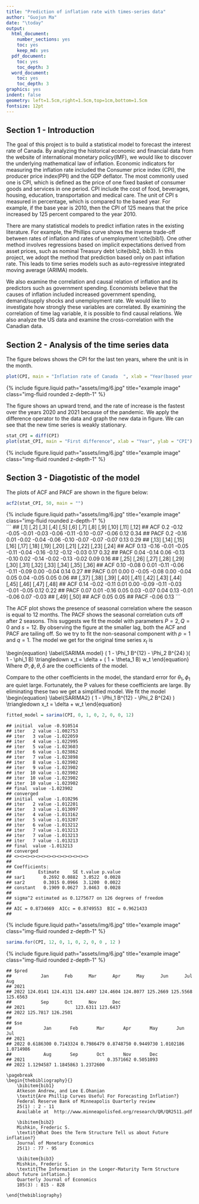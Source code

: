 ```yaml
---
title: "Prediction of inflation rate with times-series data"
author: "Guojun Ma"
date: "\today"
output:
  html_document: 
    number_sections: yes
    toc: yes
    keep_md: yes
  pdf_document:
    toc: yes
    toc_depth: 3
  word_document:
    toc: yes
    toc_depth: 3
graphics: yes
indent: false
geometry: left=1.5cm,right=1.5cm,top=1cm,bottom=1.5cm
fontsize: 12pt
---
```






## Section 1 - Introduction

The goal of this project is to build a statistical model to forecast the interest rate of Canada. By analyzing the historical economic and financial data from the website of international monetary policy(IMF), we would like to discover the underlying mathematical law of inflation. Economic indicators for measuring the inflation rate included the Consumer price index (CPI), the producer price index(PPI) and the GDP deflator. The most commonly used one is CPI, which is defined as the price of one fixed basket of consumer goods and services in one period. CPI include the cost of food, beverages, housing, education, transportation and medical care. The unit of CPI s measured in percentage, which is compared to the based year. For example, if the base year is $2010$, then the CPI of $125$ means that the price increased by $125$ percent compared to the year $2010$.


There are many statistical models to predict inflation rates in the existing literature. For example, the Phillips curve shows the inverse trade-off between rates of inflation and rates of unemployment \cite{bib1}. One other method involves regressions based on implicit expectations derived from asset prices, such as nominal Treasury debt \cite{bib2, bib3}. In this project, we adopt the method that prediction based only on past inflation rate. This leads to time series models such as auto-regressive integrated moving average (ARIMA) models.


We also examine the correlation and causal relation of inflation and its predictors such as government spending. Economists believe that the causes of inflation included increased government spending, demand/supply shocks and unemployment rate. We would like to investigate how strongly these variables are correlated. By examining the correlation of time lag variable, it is possible to find causal relations. We also analyze the US data and examine the cross-correlation with the Canadian data.

## Section 2 - Analysis of the time series data

The figure belows shows the CPI for the last ten years, where the unit is in the month.


```r
plot(CPI, main = "Inflation rate of Canada  ", xlab = "Year(based year = 2010)", ylab = "CPI")
```

<div class="row justify-content-sm-center">
  <div class="col-sm-8 mt-3 mt-md-0">
    {% include figure.liquid path="assets/img/6.jpg" title="example image" class="img-fluid rounded z-depth-1" %}
  </div>
</div>

The figure shows an upward trend, and the rate of increase is the fastest over the years $2020$ and $2021$ because of the pandemic. We apply the difference operator to the data and graph the new data in figure. We can see that the new time series is weakly stationary.


```r
stat_CPI = diff(CPI)
plot(stat_CPI, main = "First difference", xlab = "Year", ylab = "CPI")
```

<div class="row justify-content-sm-center">
  <div class="col-sm-8 mt-3 mt-md-0">
    {% include figure.liquid path="assets/img/6.jpg" title="example image" class="img-fluid rounded z-depth-1" %}
  </div>
</div>

## Section 3 - Diagotistic of the model

The plots of ACF and PACF are shown in the figure below:


```r
acf2(stat_CPI, 50, main = "")
```

<div class="row justify-content-sm-center">
  <div class="col-sm-8 mt-3 mt-md-0">
    {% include figure.liquid path="assets/img/6.jpg" title="example image" class="img-fluid rounded z-depth-1" %}
  </div>
</div>
```
##      [,1]  [,2]  [,3]  [,4]  [,5]  [,6]  [,7]  [,8]  [,9] [,10] [,11] [,12]
## ACF   0.2 -0.12 -0.05 -0.01 -0.03 -0.06 -0.11 -0.10 -0.07 -0.06  0.12  0.34
## PACF  0.2 -0.16  0.01 -0.02 -0.04 -0.06 -0.10 -0.07 -0.07 -0.07  0.13  0.29
##      [,13] [,14] [,15] [,16] [,17] [,18] [,19] [,20] [,21] [,22] [,23] [,24]
## ACF   0.13 -0.16 -0.01 -0.05 -0.11 -0.04 -0.16 -0.12 -0.12 -0.03  0.17  0.32
## PACF  0.04 -0.14  0.06 -0.13 -0.10  0.02 -0.14 -0.02 -0.13 -0.02  0.09  0.16
##      [,25] [,26] [,27] [,28] [,29] [,30] [,31] [,32] [,33] [,34] [,35] [,36]
## ACF   0.10 -0.08     0  0.01 -0.11 -0.06 -0.11 -0.09  0.00 -0.04  0.14  0.27
## PACF  0.01  0.00     0 -0.05 -0.08  0.00 -0.04  0.05  0.04 -0.05  0.05  0.06
##      [,37] [,38] [,39] [,40] [,41] [,42] [,43] [,44] [,45] [,46] [,47] [,48]
## ACF   0.14 -0.02 -0.11  0.01  0.00 -0.09 -0.11 -0.03 -0.01 -0.05  0.12  0.22
## PACF  0.07  0.01 -0.16  0.05  0.03 -0.07  0.04  0.13 -0.01 -0.06  0.07 -0.03
##      [,49] [,50]
## ACF   0.05  0.05
## PACF -0.06  0.13
```

The ACF plot shows the presence of seasonal correlation where the season is equal to $12$ months. The PACF shows the seasonal correlation cuts off after 2 seasons. This suggests we fit the model with parameters $P = 2, Q = 0$ and $s = 12$. By observing the figure at the smaller lag, both the ACF and PACF are tailing off. So we try to fit the non-seasonal component with $p = 1$ and $q = 1$. The model we get for the original time series $x_t$ is

\begin{equation}
    \label{SARIMA model}
    ( 1 - \Phi_1 B^{12} - \Phi_2  B^{24} )( 1 - \phi_1 B) \triangledown x_t = \delta + ( 1 + \theta_1 B) w_t
\end{equation} Where $\Phi, \phi, \theta, \delta$ are the coefficients of the model.

Compare to the other coefficients in the model, the standard error for $\theta_1, \phi_1$ are quiet large. Fortunately, the P values for these coefficients are large. By eliminating these two we get a simplified model. We fit the model \begin{equation}
    \label{SARIMA2}
    ( 1 - \Phi_1 B^{12} - \Phi_2  B^{24} ) \triangledown x_t = \delta + w_t
\end{equation}


```r
fitted_model = sarima(CPI, 0, 1, 0, 2, 0, 0, 12)
```

```
## initial  value -0.910514 
## iter   2 value -1.002753
## iter   3 value -1.022059
## iter   4 value -1.022995
## iter   5 value -1.023603
## iter   6 value -1.023862
## iter   7 value -1.023898
## iter   8 value -1.023902
## iter   9 value -1.023902
## iter  10 value -1.023902
## iter  10 value -1.023902
## iter  10 value -1.023902
## final  value -1.023902 
## converged
## initial  value -1.010296 
## iter   2 value -1.012201
## iter   3 value -1.013097
## iter   4 value -1.013162
## iter   5 value -1.013207
## iter   6 value -1.013212
## iter   7 value -1.013213
## iter   7 value -1.013213
## iter   7 value -1.013213
## final  value -1.013213 
## converged
## <><><><><><><><><><><><><><>
##  
## Coefficients: 
##          Estimate     SE t.value p.value
## sar1       0.2692 0.0882  3.0522  0.0028
## sar2       0.3015 0.0966  3.1200  0.0022
## constant   0.1909 0.0627  3.0463  0.0028
## 
## sigma^2 estimated as 0.1275677 on 126 degrees of freedom 
##  
## AIC = 0.8734669  AICc = 0.8749553  BIC = 0.9621433 
## 
```

<div class="row justify-content-sm-center">
  <div class="col-sm-8 mt-3 mt-md-0">
    {% include figure.liquid path="assets/img/6.jpg" title="example image" class="img-fluid rounded z-depth-1" %}
  </div>
</div>

```r
sarima.for(CPI, 12, 0, 1, 0, 2, 0, 0 , 12 )
```

<div class="row justify-content-sm-center">
  <div class="col-sm-8 mt-3 mt-md-0">
    {% include figure.liquid path="assets/img/6.jpg" title="example image" class="img-fluid rounded z-depth-1" %}
  </div>
</div>

```
## $pred
##           Jan      Feb      Mar      Apr      May      Jun      Jul      Aug
## 2021                                                                        
## 2022 124.0141 124.4131 124.4497 124.4604 124.8077 125.2669 125.5568 125.6563
##           Sep      Oct      Nov      Dec
## 2021                   123.6311 123.6437
## 2022 125.7817 126.2501                  
## 
## $se
##            Jan       Feb       Mar       Apr       May       Jun       Jul
## 2021                                                                      
## 2022 0.6186300 0.7143324 0.7986479 0.8748750 0.9449730 1.0102186 1.0714986
##            Aug       Sep       Oct       Nov       Dec
## 2021                               0.3571662 0.5051093
## 2022 1.1294587 1.1845863 1.2372600
```

```{=tex}
\pagebreak
\begin{thebibliography}{}
    \bibitem{bib1}
    Atkeson Andrew, and Lee E.Ohanian
    \textit{Are Phillip Curves Useful For Forecasting Inflation?}
    Federal Reserve Bank of Minneapolis Quarterly review
    25(1) : 2 - 11
    Available at  http://www.minneapolisfed.org/research/QR/QR2511.pdf 
    
    \bibitem{bib2}
    Mishkin, Frederic S.
    \textit{What Does the Term Structure Tell us about Future inflation?}
    Journal of Monetary Economics 
    25(1) : 77 - 95
    
    \bibitem{bib3}
    Mishkin, Frederic S.
    \textit{The Information in the Longer-Maturity Term Structure about future inflation.}
    Quarterly Journal of Economics 
    105(3) : 815 - 828

\end{thebibliography}
```

